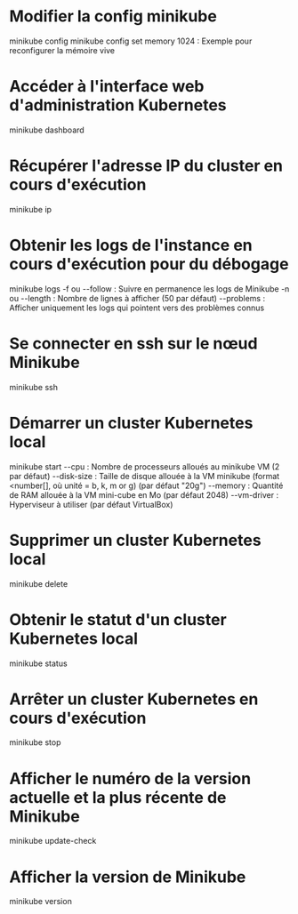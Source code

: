 # Modifier la config minikube
minikube config
    minikube config set memory 1024 : Exemple pour reconfigurer la mémoire vive

# Accéder à l'interface web d'administration Kubernetes
minikube dashboard

# Récupérer l'adresse IP du cluster en cours d'exécution
minikube ip 

# Obtenir les logs de l'instance en cours d'exécution pour du débogage
minikube logs 
    -f ou --follow : Suivre en permanence les logs de Minikube
    -n ou --length : Nombre de lignes à afficher (50 par défaut)
    --problems : Afficher uniquement les logs qui pointent vers des problèmes connus

# Se connecter en ssh sur le nœud Minikube
minikube ssh

# Démarrer un cluster Kubernetes local
minikube start
    --cpu <int> : Nombre de processeurs alloués au minikube VM (2 par défaut)
    --disk-size <string> : Taille de disque allouée à la VM minikube (format <number[<unit>], où unité = b, k, m or g) (par défaut "20g")
    --memory <int> : Quantité de RAM allouée à la VM mini-cube en Mo (par défaut 2048)
    --vm-driver <string> : Hyperviseur à utiliser (par défaut VirtualBox)

# Supprimer un cluster Kubernetes local
minikube delete

# Obtenir le statut d'un cluster Kubernetes local
minikube status

# Arrêter un cluster Kubernetes en cours d'exécution
minikube stop 

# Afficher le numéro de la version actuelle et la plus récente de Minikube 
minikube update-check 

# Afficher la version de Minikube
minikube version